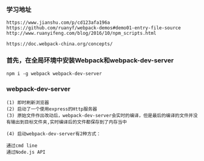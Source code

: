 ### 学习地址
    https://www.jianshu.com/p/cd123afa196a
    https://github.com/ruanyf/webpack-demos#demo01-entry-file-source
    http://www.ruanyifeng.com/blog/2016/10/npm_scripts.html
    
    https://doc.webpack-china.org/concepts/

### 首先，在全局环境中安装Webpack和webpack-dev-server
    npm i -g webpack webpack-dev-server

### webpack-dev-server
    (1) 即时刷新浏览器
    (2) 启动了一个使用express的Http服务器    
    (3) 原始文件作出改动后，webpack-dev-server会实时的编译，但是最后的编译的文件并没有输出到目标文件夹,实时编译后的文件都保存到了内存当中
    
    (4) 启动webpack-dev-server有2种方式：
    
    通过cmd line
    通过Node.js API